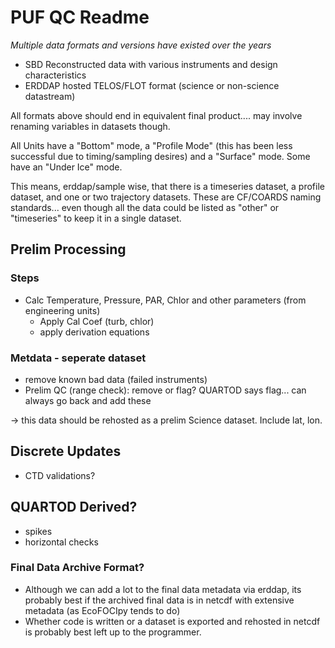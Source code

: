 # PUF QC Readme

_Multiple data formats and versions have existed over the years_

- SBD Reconstructed data with various instruments and design characteristics
- ERDDAP hosted TELOS/FLOT format (science or non-science datastream)

All formats above should end in equivalent final product.... may involve renaming variables in datasets though.

All Units have a "Bottom" mode, a "Profile Mode" (this has been less successful due to timing/sampling desires) and a "Surface" mode.  Some have an "Under Ice" mode.

This means, erddap/sample wise, that there is a timeseries dataset, a profile dataset, and one or two trajectory datasets.  These are CF/COARDS naming standards... even though all the data could be listed as "other" or "timeseries" to keep it in a single dataset.

## Prelim Processing

### Steps
- Calc Temperature, Pressure, PAR, Chlor and other parameters (from engineering units)
    - Apply Cal Coef (turb, chlor)
    - apply derivation equations

### Metdata - seperate dataset
- remove known bad data (failed instruments)
- Prelim QC (range check): remove or flag? QUARTOD says flag... can always go back and add these

-> this data should be rehosted as a prelim Science dataset.  Include lat, lon.  

## Discrete Updates
- CTD validations?

## QUARTOD Derived?
- spikes
- horizontal checks

### Final Data Archive Format?
- Although we can add a lot to the final data metadata via erddap, its probably best if the archived final data is in netcdf with extensive metadata (as EcoFOCIpy tends to do)
- Whether code is written or a dataset is exported and rehosted in netcdf is probably best left up to the programmer.

